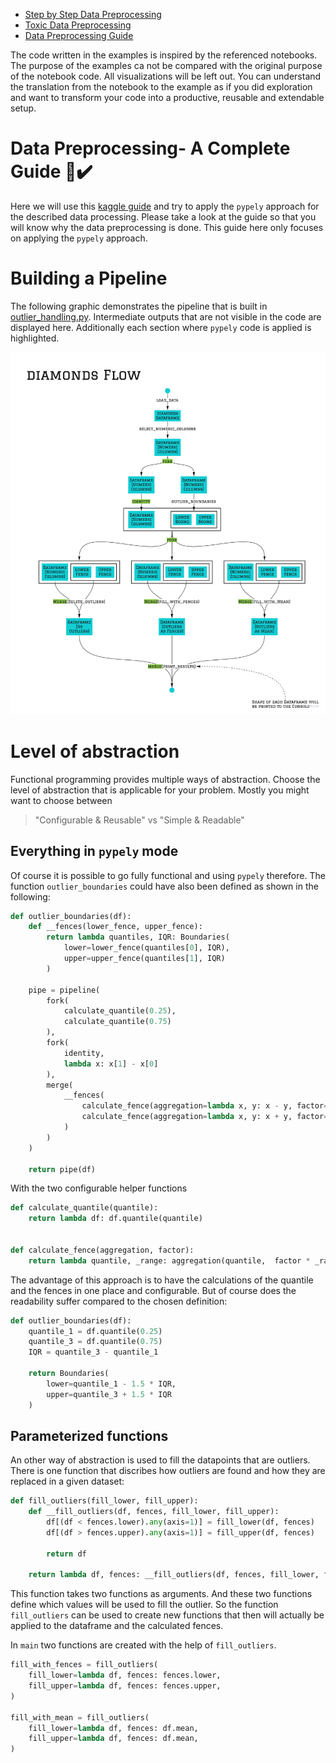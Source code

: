  * [Step by Step Data Preprocessing](https://www.kaggle.com/agrawaladitya/step-by-step-data-preprocessing-eda)
 * [Toxic Data Preprocessing](https://www.kaggle.com/fizzbuzz/toxic-data-preprocessing)
 * [Data Preprocessing Guide](https://www.kaggle.com/berkayalan/data-preprocessing-a-complete-guide)

The code written in the examples is inspired by the referenced notebooks. The purpose of the examples ca not be compared with the original purpose of the notebook code. All visualizations will be left out. You can understand the translation from the notebook to the example as if you did exploration and want to transform your code into a productive, reusable and extendable setup. 


# Data Preprocessing- A Complete Guide 💯✔️ 

Here we will use this [kaggle guide](https://www.kaggle.com/berkayalan/data-preprocessing-a-complete-guide) and try to apply the `pypely` approach for the described data processing. Please take a look at the guide so that you will know why the data preprocessing is done. This guide here only focuses on applying the `pypely` approach.

# Building a Pipeline
The following graphic demonstrates the pipeline that is built in [outlier_handling.py](./outlier_handling.py). Intermediate outputs that are not visible in the code are displayed here. Additionally each section where `pypely` code is applied is highlighted.

![](flow.jpg)

# Level of abstraction
Functional programming provides multiple ways of abstraction. Choose the level of abstraction that is applicable for your problem. Mostly you might want to choose between 

>"Configurable & Reusable" vs "Simple & Readable"

## Everything in `pypely` mode
Of course it is possible to go fully functional and using `pypely` therefore. The function `outlier_boundaries` could have also been defined as shown in the following:

```python
def outlier_boundaries(df):
    def __fences(lower_fence, upper_fence):
        return lambda quantiles, IQR: Boundaries(
            lower=lower_fence(quantiles[0], IQR), 
            upper=upper_fence(quantiles[1], IQR)
        )

    pipe = pipeline(
        fork(
            calculate_quantile(0.25),
            calculate_quantile(0.75)
        ),
        fork(
            identity,
            lambda x: x[1] - x[0]
        ),
        merge(
            __fences(
                calculate_fence(aggregation=lambda x, y: x - y, factor=1.5),
                calculate_fence(aggregation=lambda x, y: x + y, factor=1.5),
            )
        )
    )

    return pipe(df)
```

With the two configurable helper functions

```python
def calculate_quantile(quantile):
    return lambda df: df.quantile(quantile)


def calculate_fence(aggregation, factor):
    return lambda quantile, _range: aggregation(quantile,  factor * _range)
```

The advantage of this approach is to have the calculations of the quantile and the fences in one place and configurable. But of course does the readability suffer compared to the chosen definition:

```python
def outlier_boundaries(df):
    quantile_1 = df.quantile(0.25)
    quantile_3 = df.quantile(0.75)
    IQR = quantile_3 - quantile_1

    return Boundaries(
        lower=quantile_1 - 1.5 * IQR,
        upper=quantile_3 + 1.5 * IQR
    )
```

## Parameterized functions
An other way of abstraction is used to fill the datapoints that are outliers. There is one function that discribes how outliers are found and how they are replaced in a given dataset:

```python
def fill_outliers(fill_lower, fill_upper):
    def __fill_outliers(df, fences, fill_lower, fill_upper):
        df[(df < fences.lower).any(axis=1)] = fill_lower(df, fences)
        df[(df > fences.upper).any(axis=1)] = fill_upper(df, fences)

        return df

    return lambda df, fences: __fill_outliers(df, fences, fill_lower, fill_upper)
```

This function takes two functions as arguments. And these two functions define which values will be used to fill the outlier. So the function `fill_outliers` can be used to create new functions that then will actually be applied to the dataframe and the calculated fences. 

In `main` two functions are created with the help of `fill_outliers`.

```python
fill_with_fences = fill_outliers(
    fill_lower=lambda df, fences: fences.lower,
    fill_upper=lambda df, fences: fences.upper,
)

fill_with_mean = fill_outliers(
    fill_lower=lambda df, fences: df.mean,
    fill_upper=lambda df, fences: df.mean,
)
```

